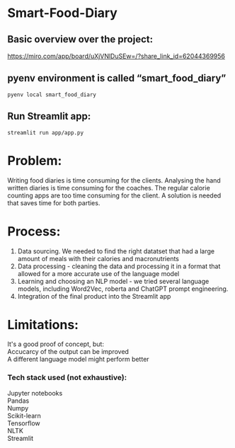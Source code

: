 # Smart-Food-Diary

## Basic overview over the project:
https://miro.com/app/board/uXjVNlDuSEw=/?share_link_id=62044369956

## pyenv environment is called “smart_food_diary”
``pyenv local smart_food_diary``

## Run Streamlit app:
``streamlit run app/app.py``


# Problem:
Writing food diaries is time consuming for the clients. Analysing the hand written diaries is time consuming for the coaches. The regular calorie counting apps are too time consuming for the client. A solution is needed that saves time for both parties. 

# Process:
1. Data sourcing. We needed to find the right datatset that had a large amount of meals with their calories and macronutrients
2. Data processing - cleaning the data and processing it in a format that allowed for a more accurate use of the language model
3. Learning and choosing an NLP model - we tried several language models, including Word2Vec, roberta and ChatGPT prompt engineering.
5. Integration of the final product into the Streamlit app

# Limitations:
It's a good proof of concept, but:\
Accucarcy of the output can be improved\
A different language model might perform better


### Tech stack used (not exhaustive):
Jupyter notebooks\
Pandas\
Numpy\
Scikit-learn\
Tensorflow\
NLTK\
Streamlit
